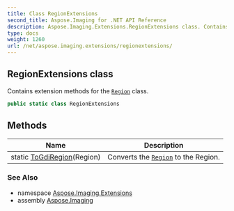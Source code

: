 ```yaml
---
title: Class RegionExtensions
second_title: Aspose.Imaging for .NET API Reference
description: Aspose.Imaging.Extensions.RegionExtensions class. Contains extension methods for the Region class
type: docs
weight: 1260
url: /net/aspose.imaging.extensions/regionextensions/
---
```

## RegionExtensions class

Contains extension methods for the [`Region`](../../aspose.imaging/region/) class.

```csharp
public static class RegionExtensions
```

## Methods

| Name | Description |
| --- | --- |
| static [ToGdiRegion](../../aspose.imaging.extensions/regionextensions/togdiregion/)(Region) | Converts the [`Region`](../../aspose.imaging/region/) to the Region. |

### See Also

* namespace [Aspose.Imaging.Extensions](../../aspose.imaging.extensions/)
* assembly [Aspose.Imaging](../../)



